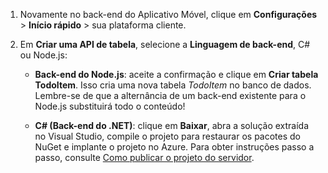 
1. Novamente no back-end do Aplicativo Móvel, clique em **Configurações** > **Início rápido** > sua plataforma cliente. 

2. Em **Criar uma API de tabela**, selecione a **Linguagem de back-end**, C# ou Node.js:

	+ **Back-end do Node.js**: aceite a confirmação e clique em **Criar tabela TodoItem**. Isso cria uma nova tabela *TodoItem* no banco de dados. Lembre-se de que a alternância de um back-end existente para o Node.js substituirá todo o conteúdo!

	+ **C# (Back-end do .NET)**: clique em **Baixar**, abra a solução extraída no Visual Studio, compile o projeto para restaurar os pacotes do NuGet e implante o projeto no Azure. Para obter instruções passo a passo, consulte [Como publicar o projeto do servidor](app-service-mobile-dotnet-backend-how-to-use-server-sdk.md#publish-server-project).

<!---HONumber=AcomDC_0427_2016-->